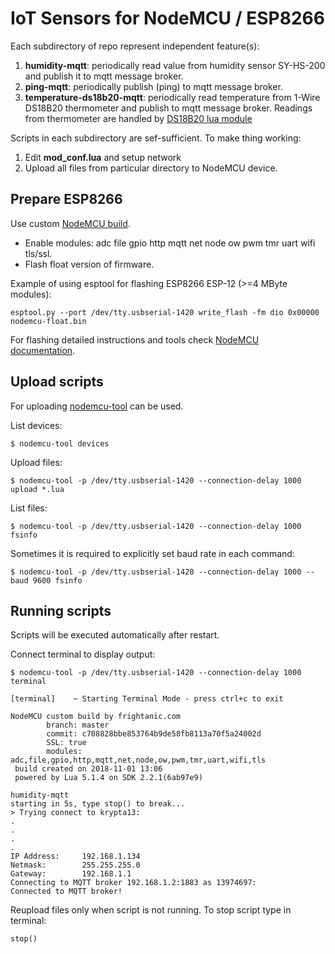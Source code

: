 # IoT Sensors for NodeMCU / ESP8266

Each subdirectory of repo represent independent feature(s):
1. **humidity-mqtt**: periodically read value from humidity sensor SY-HS-200 and publish it to mqtt message broker.
2. **ping-mqtt**: periodically publish (ping) to mqtt message broker.
3. **temperature-ds18b20-mqtt**: periodically read temperature from 1-Wire DS18B20 thermometer and publish to mqtt message broker. Readings from thermometer are handled by [DS18B20 lua module](https://github.com/nodemcu/nodemcu-firmware/tree/dev/lua_modules/ds18b20)

Scripts in each subdirectory are sef-sufficient. To make thing working:
1. Edit **mod_conf.lua** and setup network
2. Upload all files from particular directory to NodeMCU device.

## Prepare ESP8266
Use custom [NodeMCU build](https://nodemcu-build.com).

* Enable modules: adc file gpio http mqtt net node ow pwm tmr uart wifi tls/ssl.
* Flash float version of firmware. 

Example of using esptool for flashing ESP8266 ESP-12 (>=4 MByte modules):
```
esptool.py --port /dev/tty.usbserial-1420 write_flash -fm dio 0x00000 nodemcu-float.bin 
```

For flashing detailed instructions and tools check [NodeMCU documentation](https://nodemcu.readthedocs.io/en/latest/en/flash).

## Upload scripts

For uploading [nodemcu-tool](https://github.com/AndiDittrich/NodeMCU-Tool) can be used.

List devices:
```
$ nodemcu-tool devices
```

Upload files:
```
$ nodemcu-tool -p /dev/tty.usbserial-1420 --connection-delay 1000 upload *.lua
```

List files:
```
$ nodemcu-tool -p /dev/tty.usbserial-1420 --connection-delay 1000 fsinfo
```

Sometimes it is required to explicitly set baud rate in each command:
```
$ nodemcu-tool -p /dev/tty.usbserial-1420 --connection-delay 1000 --baud 9600 fsinfo
```

## Running scripts

Scripts will be executed automatically after restart.

Connect terminal to display output:

```
$ nodemcu-tool -p /dev/tty.usbserial-1420 --connection-delay 1000 terminal

[terminal]    ~ Starting Terminal Mode - press ctrl+c to exit 

NodeMCU custom build by frightanic.com
        branch: master
        commit: c708828bbe853764b9de58fb8113a70f5a24002d
        SSL: true
        modules: adc,file,gpio,http,mqtt,net,node,ow,pwm,tmr,uart,wifi,tls
 build created on 2018-11-01 13:06
 powered by Lua 5.1.4 on SDK 2.2.1(6ab97e9)

humidity-mqtt
starting in 5s, type stop() to break...
> Trying connect to krypta13:
.
.
.
.
IP Address:     192.168.1.134
Netmask:        255.255.255.0
Gateway:        192.168.1.1
Connecting to MQTT broker 192.168.1.2:1883 as 13974697:
Connected to MQTT broker!
```

Reupload files only when script is not running.
To stop script type in terminal:
```
stop()
```
